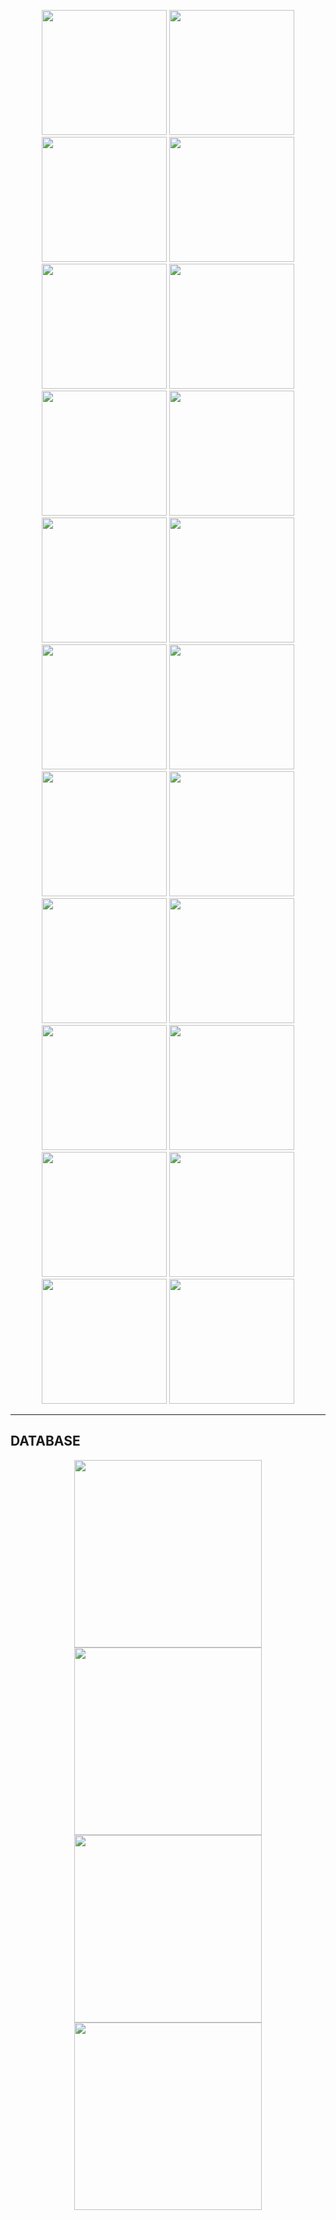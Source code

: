 <p align="center">
  <img src="https://github.com/user-attachments/assets/adeb1130-c070-4472-a7ef-805cefd5580a" width="200">
  <img src="https://github.com/user-attachments/assets/d21235f9-9232-4fe5-8cf5-5a0c4dc75320" width="200">
  <img src="https://github.com/user-attachments/assets/ff9de5a5-6946-4bf2-a373-dd2f760f4965" width="200">
  <img src="https://github.com/user-attachments/assets/0b3b67e2-461e-49f3-957c-79cbda076bd6" width="200">
  <br>
  
  <img src="https://github.com/user-attachments/assets/c77fd973-ee88-41ac-8d4a-366138759c66" width="200">
  <img src="https://github.com/user-attachments/assets/9bb5b4a7-6dab-497a-84c4-624dea40531c" width="200">
  <img src="https://github.com/user-attachments/assets/f7bf5538-6b48-42d4-99d4-be5f06ea843d" width="200">
  <img src="https://github.com/user-attachments/assets/6d5bfde0-bb49-4bd1-9251-6cc63cad8641" width="200">
  <br>
  
  <img src="https://github.com/user-attachments/assets/db5ce5aa-dd1d-48c1-8f1c-445e0d2b0d84" width="200">
  <img src="https://github.com/user-attachments/assets/20776d6f-ad32-4c55-a396-ebd4c8afe0c6" width="200">
  <img src="https://github.com/user-attachments/assets/9ae3115c-e32c-499b-a9c3-09c2c2d48a61" width="200">
  <img src="https://github.com/user-attachments/assets/67e848bd-dfc9-4614-8ce2-2eacceff338d" width="200">
  <br>
  
  <img src="https://github.com/user-attachments/assets/df57c99f-3c40-4f48-84a0-716d90e6d059" width="200">
  <img src="https://github.com/user-attachments/assets/36d8ee7f-1981-4569-a562-45e8242041fa" width="200">
  <img src="https://github.com/user-attachments/assets/c61ccf32-eafb-435d-a05c-402e67cf4a6f" width="200">
  <img src="https://github.com/user-attachments/assets/de70dca5-d076-47c0-972a-faadaf46e8d9" width="200">
  <br>
  
  <img src="https://github.com/user-attachments/assets/df01c4f5-629b-4de9-af36-7465e94b28de" width="200">
  <img src="https://github.com/user-attachments/assets/dcf3347a-2207-487a-ac06-487858b809da" width="200">
  <img src="https://github.com/user-attachments/assets/ba07c796-770b-4163-8981-c0e230117aef" width="200">
  <img src="https://github.com/user-attachments/assets/8e71ced1-5b90-4a6c-93cb-3cf02dfc0242" width="200">
  <br>
  
  <img src="https://github.com/user-attachments/assets/ea765947-201a-4a0a-b58f-8ccb34d8ce54" width="200">
  <img src="https://github.com/user-attachments/assets/260bf298-b24e-451b-85f8-e7fea25c1051" width="200">
</p>

---
## DATABASE

<p align="center">
  <img src="https://github.com/user-attachments/assets/b16fd76a-d36f-4113-b8fa-248e0783da9b" width="300">
  <img src="https://github.com/user-attachments/assets/54f6493c-a472-4b4e-b4da-8cf61435a22a" width="300">
  <br>
  <img src="https://github.com/user-attachments/assets/7b528ef5-e29e-48a9-aa2b-feeb16e9be34" width="300">
  <img src="https://github.com/user-attachments/assets/08438306-d6f2-4019-ab51-752e51bc78fc" width="300">
</p>
